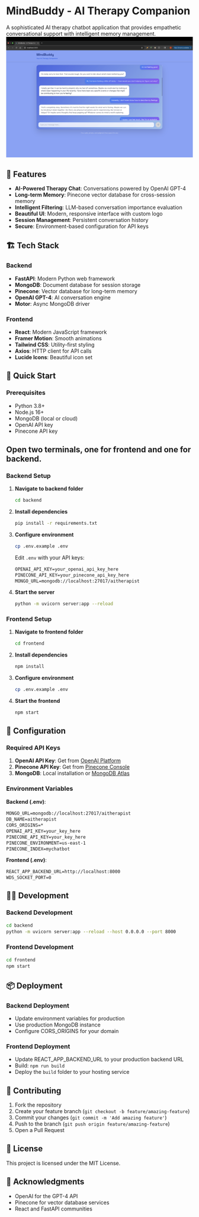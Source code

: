 # MindBuddy - AI Therapy Companion

A sophisticated AI therapy chatbot application that provides empathetic conversational support with intelligent memory management.
![Alt text](frontend/public/image.png)

## 🌟 Features

- **AI-Powered Therapy Chat**: Conversations powered by OpenAI GPT-4
- **Long-term Memory**: Pinecone vector database for cross-session memory
- **Intelligent Filtering**: LLM-based conversation importance evaluation
- **Beautiful UI**: Modern, responsive interface with custom logo
- **Session Management**: Persistent conversation history
- **Secure**: Environment-based configuration for API keys

## 🏗️ Tech Stack

### Backend
- **FastAPI**: Modern Python web framework
- **MongoDB**: Document database for session storage
- **Pinecone**: Vector database for long-term memory
- **OpenAI GPT-4**: AI conversation engine
- **Motor**: Async MongoDB driver

### Frontend
- **React**: Modern JavaScript framework
- **Framer Motion**: Smooth animations
- **Tailwind CSS**: Utility-first styling
- **Axios**: HTTP client for API calls
- **Lucide Icons**: Beautiful icon set

## 🚀 Quick Start

### Prerequisites
- Python 3.8+
- Node.js 16+
- MongoDB (local or cloud)
- OpenAI API key
- Pinecone API key

## Open two terminals, one for frontend and one for backend.

### Backend Setup
1. **Navigate to backend folder**
   ```bash
   cd backend
   ```
2. **Install dependencies**
   ```bash
   pip install -r requirements.txt
   ```
3. **Configure environment**
   ```bash
   cp .env.example .env
   ```
   Edit `.env` with your API keys:
   ```
   OPENAI_API_KEY=your_openai_api_key_here
   PINECONE_API_KEY=your_pinecone_api_key_here
   MONGO_URL=mongodb://localhost:27017/aitherapist
   ```
4. **Start the server**
   ```bash
   python -m uvicorn server:app --reload
   ```

### Frontend Setup

1. **Navigate to frontend folder**
   ```bash
   cd frontend
   ```
2. **Install dependencies**
   ```bash
   npm install
   ```
3. **Configure environment**
   ```bash
   cp .env.example .env
   ```
4. **Start the frontend**
   ```bash
   npm start
   ```

## 📝 Configuration

### Required API Keys

1. **OpenAI API Key**: Get from [OpenAI Platform](https://platform.openai.com/api-keys)
2. **Pinecone API Key**: Get from [Pinecone Console](https://app.pinecone.io/)
3. **MongoDB**: Local installation or [MongoDB Atlas](https://www.mongodb.com/atlas)

### Environment Variables

**Backend (.env)**:
```env
MONGO_URL=mongodb://localhost:27017/aitherapist
DB_NAME=aitherapist
CORS_ORIGINS=*
OPENAI_API_KEY=your_key_here
PINECONE_API_KEY=your_key_here
PINECONE_ENVIRONMENT=us-east-1
PINECONE_INDEX=mychatbot
```

**Frontend (.env)**:
```env
REACT_APP_BACKEND_URL=http://localhost:8000
WDS_SOCKET_PORT=0
```

## 🏃‍♂️ Development

### Backend Development
```bash
cd backend
python -m uvicorn server:app --reload --host 0.0.0.0 --port 8000
```

### Frontend Development
```bash
cd frontend
npm start
```

## 📦 Deployment

### Backend Deployment
- Update environment variables for production
- Use production MongoDB instance
- Configure CORS_ORIGINS for your domain

### Frontend Deployment
- Update REACT_APP_BACKEND_URL to your production backend URL
- Build: `npm run build`
- Deploy the `build` folder to your hosting service

## 🤝 Contributing

1. Fork the repository
2. Create your feature branch (`git checkout -b feature/amazing-feature`)
3. Commit your changes (`git commit -m 'Add amazing feature'`)
4. Push to the branch (`git push origin feature/amazing-feature`)
5. Open a Pull Request

## 📄 License

This project is licensed under the MIT License.

## 🙏 Acknowledgments

- OpenAI for the GPT-4 API
- Pinecone for vector database services
- React and FastAPI communities